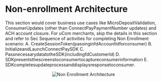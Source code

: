 # Non-enrollment Architecture

This section would cover business use cases like MicroDepositValidation, ConsumerUpdates (other than ConnectPayPaymentNumber updates) and ACH account closure.
For uCom merchants, skip the details in this section and refer to Sec
Sequence of activities for completing Non Enrollment scenario:
A. CreateSessionToken(passinginfdAccountIdforconsumer)
B. InitializeandLaunchConnectPaySDK
C. PassnecessarydatatotheSDK(includingfdCustomerId)
D. SDKpresentsthescreenstoconsumertocaptureconsumerinformation E. SDKcompletesupdateprocessanddisplaysresponsetoconsumer.


<center><img src="https://raw.githubusercontent.com/Fiserv/connect-pay/develop/assets/images/Non-Enrollment Architecture.png" alt="Non Enrollment Architecture" class="center"></center>

